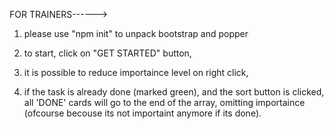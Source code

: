 


FOR TRAINERS------>

1. please use "npm init" to unpack bootstrap and popper

2. to start, click on "GET STARTED" button,

3. it is possible to reduce importaince level on right click,

4. if the task is already done (marked green), and the sort button is clicked, all 'DONE' cards will go to the end of the array, omitting importaince (ofcourse becouse its not importaint anymore if its done).